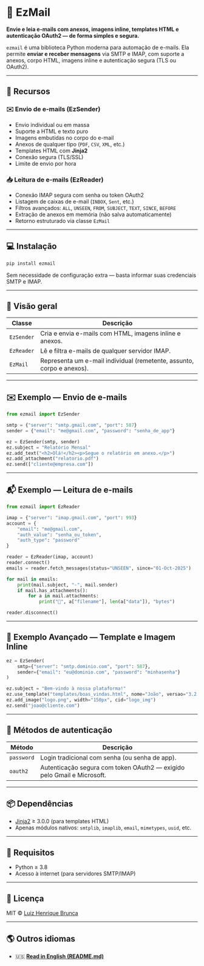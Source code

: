 # 📧 EzMail

**Envie e leia e-mails com anexos, imagens inline, templates HTML e autenticação OAuth2 — de forma simples e segura.**

`ezmail` é uma biblioteca Python moderna para automação de e-mails.
Ela permite **enviar e receber mensagens** via SMTP e IMAP, com suporte a anexos, corpo HTML, imagens inline e autenticação segura (TLS ou OAuth2).

---

## 🚀 Recursos

### ✉️ Envio de e-mails (EzSender)

* Envio individual ou em massa
* Suporte a HTML e texto puro
* Imagens embutidas no corpo do e-mail
* Anexos de qualquer tipo (`PDF`, `CSV`, `XML`, etc.)
* Templates HTML com **Jinja2**
* Conexão segura (TLS/SSL)
* Limite de envio por hora

### 📥 Leitura de e-mails (EzReader)

* Conexão IMAP segura com senha ou token OAuth2
* Listagem de caixas de e-mail (`INBOX`, `Sent`, etc.)
* Filtros avançados: `ALL`, `UNSEEN`, `FROM`, `SUBJECT`, `TEXT`, `SINCE`, `BEFORE`
* Extração de anexos em memória (não salva automaticamente)
* Retorno estruturado via classe `EzMail`

---

## 💻 Instalação

```bash
pip install ezmail
```

Sem necessidade de configuração extra — basta informar suas credenciais SMTP e IMAP.

---

## 🧠 Visão geral

| Classe     | Descrição                                                             |
| ---------- | --------------------------------------------------------------------- |
| `EzSender` | Cria e envia e-mails com HTML, imagens inline e anexos.               |
| `EzReader` | Lê e filtra e-mails de qualquer servidor IMAP.                        |
| `EzMail`   | Representa um e-mail individual (remetente, assunto, corpo e anexos). |

---

## ✉️ Exemplo — Envio de e-mails

```python
from ezmail import EzSender

smtp = {"server": "smtp.gmail.com", "port": 587}
sender = {"email": "me@gmail.com", "password": "senha_de_app"}

ez = EzSender(smtp, sender)
ez.subject = "Relatório Mensal"
ez.add_text("<h2>Olá!</h2><p>Segue o relatório em anexo.</p>")
ez.add_attachment("relatorio.pdf")
ez.send(["cliente@empresa.com"])
```

---

## 📬 Exemplo — Leitura de e-mails

```python
from ezmail import EzReader

imap = {"server": "imap.gmail.com", "port": 993}
account = {
    "email": "me@gmail.com",
    "auth_value": "senha_ou_token",
    "auth_type": "password"
}

reader = EzReader(imap, account)
reader.connect()
emails = reader.fetch_messages(status="UNSEEN", since="01-Oct-2025")

for mail in emails:
    print(mail.subject, "-", mail.sender)
    if mail.has_attachments():
        for a in mail.attachments:
            print("💎", a["filename"], len(a["data"]), "bytes")

reader.disconnect()
```

---

## 🯩 Exemplo Avançado — Template e Imagem Inline

```python
ez = EzSender(
    smtp={"server": "smtp.dominio.com", "port": 587},
    sender={"email": "eu@dominio.com", "password": "minhasenha"}
)

ez.subject = "Bem-vindo à nossa plataforma!"
ez.use_template("templates/boas_vindas.html", nome="João", versao="3.2.1")
ez.add_image("logo.png", width="150px", cid="logo_img")
ez.send("joao@cliente.com")
```

---

## 🔐 Métodos de autenticação

| Método     | Descrição                                                              |
| ---------- | ---------------------------------------------------------------------- |
| `password` | Login tradicional com senha (ou senha de app).                         |
| `oauth2`   | Autenticação segura com token OAuth2 — exigido pelo Gmail e Microsoft. |

---

## 📦 Dependências

* [Jinja2](https://pypi.org/project/Jinja2/) ≥ 3.0.0 (para templates HTML)
* Apenas módulos nativos: `smtplib`, `imaplib`, `email`, `mimetypes`, `uuid`, etc.

---

## 🧮 Requisitos

* Python ≥ 3.8
* Acesso à internet (para servidores SMTP/IMAP)

---

## 💚 Licença

MIT © [Luiz Henrique Brunca](https://github.com/luizbrunca)

---

## 🌎 Outros idiomas

* 🇺🇸 **[Read in English (README.md)](https://github.com/LuizBrunca/ezmail/blob/main/README.md)**
